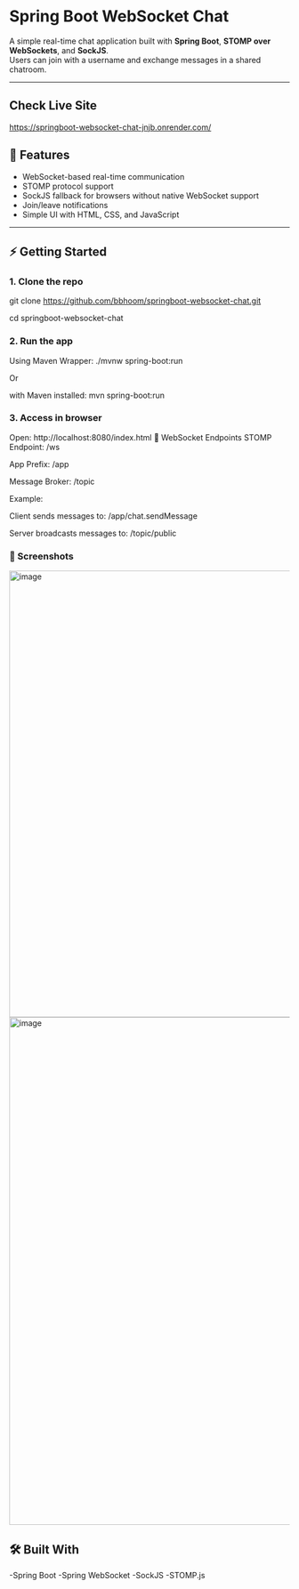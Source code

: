 # Spring Boot WebSocket Chat

A simple real-time chat application built with **Spring Boot**, **STOMP over WebSockets**, and **SockJS**.  
Users can join with a username and exchange messages in a shared chatroom.

---
## Check Live Site 
https://springboot-websocket-chat-jnjb.onrender.com/ 

## 🚀 Features
- WebSocket-based real-time communication
- STOMP protocol support
- SockJS fallback for browsers without native WebSocket support
- Join/leave notifications
- Simple UI with HTML, CSS, and JavaScript

---
## ⚡ Getting Started

### 1. Clone the repo

git clone https://github.com/bbhoom/springboot-websocket-chat.git

cd springboot-websocket-chat

###  2. Run the app
Using Maven Wrapper:
./mvnw spring-boot:run

 Or 

with Maven installed:
mvn spring-boot:run

###  3. Access in browser
Open:
http://localhost:8080/index.html
📡 WebSocket Endpoints
STOMP Endpoint: /ws

App Prefix: /app

Message Broker: /topic

Example:

Client sends messages to: /app/chat.sendMessage

Server broadcasts messages to: /topic/public

### 📸 Screenshots
<img width="1203" height="803" alt="image" src="https://github.com/user-attachments/assets/fa1dda65-132e-4be8-9035-38f4aba6a596" />
<img width="1675" height="913" alt="image" src="https://github.com/user-attachments/assets/7f342060-8fab-4a48-aca0-a59ff341847c" />


## 🛠️ Built With
-Spring Boot
-Spring WebSocket
-SockJS
-STOMP.js
